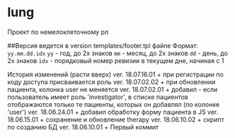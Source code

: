 # lung
Проект по немелоклеточному рл


##Версия ведется в version templates/footer.tpl файле
Формат: `yy.mm.dd.idx`
`yy`  - год, до 2х знаков
`mm`  - месяц, до 2х знаков
`dd`  - день, до 2х знаков
`idx` - порядковый номер ревизии в текущем дне, начиная с 1

История изменений (расти вверх)
ver. 18.07.16.01
	+ при регистрации по коду доступа присваивается роль
ver. 18.07.02.02
	+ при обновлении пациента, колонка user не меняется
ver. 18.07.02.01
	+ добавил - если пользователь имеет роль 'investigator', в списке пациентов отображаются только те пациенты,
	  которых он добавлял (по колонке 'user')
ver. 18.06.24.01
	+ добавил обработку форму пациента в JS
ver. 18.06.15.01
	+ сохранение и обновление therapy
ver. 18.06.10.02
	+ скрипт по созданию БД
ver. 18.06.10.01
	+ Первый коммит

